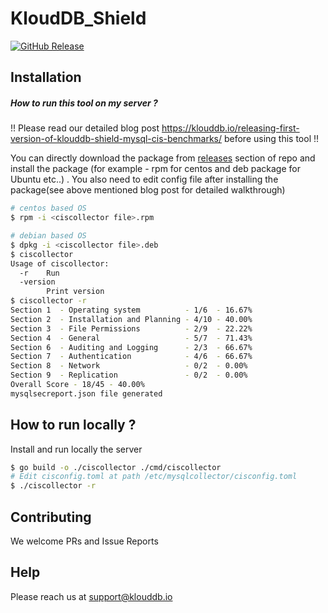# KloudDB_Shield

[![GitHub Release][release-img]][release]

<!-- [![Go Report Card][report-card-img]][report-card]

[![Build Status](https://github.com/klouddb/klouddbshield/workflows/Build/badge.svg?branch=main)](https://github.com/klouddb/klouddbshield/actions) -->

[release-img]: https://img.shields.io/github/release/klouddb/klouddbshield.svg?logo=github
[release]: https://github.com/klouddb/klouddbshield/releases
[report-card-img]: https://goreportcard.com/badge/github.com/klouddb/klouddbshield
[report-card]: https://goreportcard.com/report/github.com/klouddb/klouddbshield

## Installation

##### How to run this tool on my server ?

!! Please read our detailed blog post https://klouddb.io/releasing-first-version-of-klouddb-shield-mysql-cis-benchmarks/ before using this tool !!

You can directly download the package from [releases](https://github.com/klouddb/klouddbshield/releases) section of repo and install the package (for example - rpm for centos and deb package for Ubuntu etc..) . You also need to edit config file after installing the package(see above mentioned blog post for detailed walkthrough)


```bash
# centos based OS
$ rpm -i <ciscollector file>.rpm

# debian based OS
$ dpkg -i <ciscollector file>.deb
$ ciscollector
Usage of ciscollector:
  -r    Run
  -version
        Print version
$ ciscollector -r
Section 1  - Operating system          - 1/6  - 16.67%
Section 2  - Installation and Planning - 4/10 - 40.00%
Section 3  - File Permissions          - 2/9  - 22.22%
Section 4  - General                   - 5/7  - 71.43%
Section 6  - Auditing and Logging      - 2/3  - 66.67%
Section 7  - Authentication            - 4/6  - 66.67%
Section 8  - Network                   - 0/2  - 0.00%
Section 9  - Replication               - 0/2  - 0.00%
Overall Score - 18/45 - 40.00%
mysqlsecreport.json file generated
```

## How to run locally ?

Install and run locally the server

```bash
$ go build -o ./ciscollector ./cmd/ciscollector
# Edit cisconfig.toml at path /etc/mysqlcollector/cisconfig.toml 
$ ./ciscollector -r
```

## Contributing 

We welcome PRs and Issue Reports

## Help 

Please reach us at support@klouddb.io

